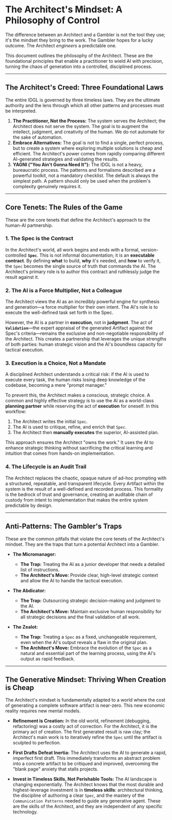 # The Architect's Mindset: A Philosophy of Control

The difference between an Architect and a Gambler is not the tool they use; it's the mindset they bring to the work. The Gambler hopes for a lucky outcome. The Architect *engineers* a predictable one.

This document outlines the philosophy of the Architect. These are the foundational principles that enable a practitioner to wield AI with precision, turning the chaos of generation into a controlled, disciplined process.

---

## The Architect's Creed: Three Foundational Laws

The entire IDGL is governed by three timeless laws. They are the ultimate authority and the lens through which all other patterns and processes must be interpreted.

1.  **The Practitioner, Not the Process:** The system serves the Architect; the Architect does not serve the system. The goal is to augment the intellect, judgment, and creativity of the human. We do not automate for the sake of automation.
2.  **Embrace Alternatives:** The goal is not to find a single, perfect process, but to create a system where exploring multiple solutions is cheap and efficient. The Architect's power comes from rapidly comparing different AI-generated strategies and validating the results.
3.  **YAGNI ("You Ain't Gonna Need It"):** The IDGL is not a heavy, bureaucratic process. The patterns and formalisms described are a powerful toolkit, not a mandatory checklist. The default is always the simplest path. A pattern should only be used when the problem's complexity genuinely requires it.

---

## Core Tenets: The Rules of the Game

These are the core tenets that define the Architect's approach to the human-AI partnership.

### 1. The Spec is the Contract
In the Architect's world, all work begins and ends with a formal, version-controlled **`Spec`**. This is not informal documentation; it is an **executable contract**. By defining **what** to build, **why** it's needed, and **how** to verify it, the `Spec` becomes the single source of truth that commands the AI. The Architect's primary role is to author this contract and ruthlessly judge the result against it.

### 2. The AI is a Force Multiplier, Not a Colleague
The Architect views the AI as an incredibly powerful engine for synthesis and generation—a force multiplier for their own intent. The AI's role is to execute the well-defined task set forth in the Spec.

However, the AI is a partner in **execution**, not in **judgment**. The act of **`Validation`**—the expert appraisal of the generated Artifact against the Spec's criteria—remains the exclusive and non-negotiable responsibility of the Architect. This creates a partnership that leverages the unique strengths of both parties: human strategic vision and the AI's boundless capacity for tactical execution.

### 3. Execution is a Choice, Not a Mandate
A disciplined Architect understands a critical risk: if the AI is used to execute every task, the human risks losing deep knowledge of the codebase, becoming a mere "prompt manager."

To prevent this, the Architect makes a conscious, strategic choice. A common and highly effective strategy is to use the AI as a world-class **planning partner** while reserving the act of **execution** for oneself. In this workflow:
1.  The Architect writes the initial `Spec`.
2.  The AI is used to critique, refine, and enrich that `Spec`.
3.  The Architect then **manually executes** the superior, AI-assisted plan.

This approach ensures the Architect "owns the work." It uses the AI to enhance strategic thinking without sacrificing the critical learning and intuition that comes from hands-on implementation.

### 4. The Lifecycle is an Audit Trail
The Architect replaces the chaotic, opaque nature of ad-hoc prompting with a structured, repeatable, and transparent lifecycle. Every Artifact within the system is the result of a well-defined and recorded process. This formality is the bedrock of trust and governance, creating an auditable chain of custody from intent to implementation that makes the entire system predictable by design.

---

## Anti-Patterns: The Gambler's Traps

These are the common pitfalls that violate the core tenets of the Architect's mindset. They are the traps that turn a potential Architect into a Gambler.

*   **The Micromanager:**
    *   **The Trap:** Treating the AI as a junior developer that needs a detailed list of instructions.
    *   **The Architect's Move:** Provide clear, high-level strategic context and allow the AI to handle the tactical execution.

*   **The Abdicator:**
    *   **The Trap:** Outsourcing strategic decision-making and judgment to the AI.
    *   **The Architect's Move:** Maintain exclusive human responsibility for all strategic decisions and the final validation of all work.

*   **The Zealot:**
    *   **The Trap:** Treating a `Spec` as a fixed, unchangeable requirement, even when the AI's output reveals a flaw in the original plan.
    *   **The Architect's Move:** Embrace the evolution of the `Spec` as a natural and essential part of the learning process, using the AI's output as rapid feedback.

---

## The Generative Mindset: Thriving When Creation is Cheap

The Architect's mindset is fundamentally adapted to a world where the cost of generating a complete software artifact is near-zero. This new economic reality requires new mental models.

*   **Refinement is Creation:** In the old world, refinement (debugging, refactoring) was a costly act of correction. For the Architect, it is the primary act of creation. The first generated result is raw clay; the Architect's main work is to iteratively refine the `Spec` until the artifact is sculpted to perfection.

*   **First Drafts Defeat Inertia:** The Architect uses the AI to generate a rapid, imperfect first draft. This immediately transforms an abstract problem into a concrete artifact to be critiqued and improved, overcoming the "blank page" anxiety that stalls projects.

*   **Invest in Timeless Skills, Not Perishable Tools:** The AI landscape is changing exponentially. The Architect knows that the most durable and highest-leverage investment is in **timeless skills**: architectural thinking, the discipline of authoring a clear `Spec`, and the mastery of the `Communication Patterns` needed to guide any generative agent. These are the skills of the Architect, and they are independent of any specific technology.